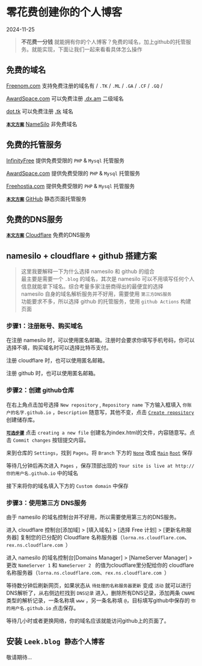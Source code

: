 # 零花费创建你的个人博客

2024-11-25

> **不花费一分钱** 就能拥有你的个人博客？免费的域名，加上github的托管服务。就能实现，下面让我们一起来看看具体怎么操作

## 免费的域名

[Freenom.com](https://www.freenom.com) 支持免费注册的域名有 / `.TK` / `.ML` / `.GA` / `.CF` / `.GQ` /

[AwardSpace.com](https://www.awardspace.com/) 可以免费注册 [.dx.am]() 二级域名

[dot.tk](https://www.dot.tk/) 可以免费注册 [.tk]() 域名

**[`本文方案`]()** [NameSilo](https://www.namesilo.com/) 非免费域名


## 免费的托管服务

[InfinityFree](https://www.infinityfree.net/) 提供免费受限的 `PHP` & `Mysql` 托管服务

[AwardSpace.com](https://www.awardspace.com/) 提供免费受限的 `PHP` & `Mysql` 托管服务

[Freehostia.com](https://www.freehostia.com/) 提供免费受限的 `PHP` & `Mysql` 托管服务

**[`本文方案`]()** [GitHub](https://www.github.com/) 静态页面托管服务

## 免费的DNS服务

**[`本文方案`]()** [Cloudflare](www.cloudflare.com/) 免费的DNS服务

## namesilo + cloudflare + github 搭建方案

> 这里我要解释一下为什么选择 namesilo 和 github 的组合<br>
> 最主要是需要一个 `.blog` 的域名，其次是   namesilo 可以不用填写任何个人信息就能拿下域名。综合考量多家注册商得出的最便宜的选择<br>
> namesilo 自身的域名解析服务并不好用，需要使用 `第三方DNS服务`<br>
> 功能要求不多，所以选择 github 的托管服务，使用 `github Actions` 构建页面

### 步骤1：注册账号、购买域名

在注册 namesilo 时，可以使用匿名邮箱。注册时会要求你填写手机号码，你可以选择不填，购买域名时可以选择比特币支付。
        
注册 cloudflare 时，也可以使用匿名邮箱。

注册 github 时，也可以使用匿名邮箱。

### 步骤2：创建 github仓库

在右上角点击加号选择 `New repository` , `Repository name` 下方输入框填入 `你账户的名字.github.io` ，`Description` 随意写，其他不变，点击 [`Create repository`]() 创建储存库。

**[`可选步骤`]()** 点击 `creating a new file` 创建名为index.html的文件，内容随意写。点击 `Commit changes` 按钮提交内容。

来到仓库的 `Settings`，找到 `Pages`。将 `Branch` 下方的 [`None`]() 改成 [`Main`]() [`Root`]() 保存 

等待几分钟后再次进入 `Pages` ，保存顶部出现的 `Your site is live at http://你的用户名.github.io` 中的域名

接下来将你的域名填入下方的 `Custom domain` 中保存


### 步骤3：使用第三方 DNS服务

由于 namesilo 的域名控制台并不好用，所以需要使用第三方的DNS服务。

进入 cloudflare 控制台[添加域] > [填入域名] > [选择 Free 计划] > [更新名称服务器] 复制您的已分配的 Cloudflare 名称服务器（`lorna.ns.cloudflare.com`、`rex.ns.cloudflare.com
`）
        
进入 namesilo 的域名控制台[Domains Manager] > [NameServer Manager] > 更改 `NameServer 1` 和 `NameServer 2 ` 的值为cloudflare里分配给你的 cloudflare 名称服务器（`lorna.ns.cloudflare.com`、`rex.ns.cloudflare.com
`）

等待数分钟后刷新网页，如果状态从 `待处理的名称服务器更新` 变成 `活动` 就可以进行DNS解析了，从右侧边栏找到 `DNS记录` 进入，删除所有DNS记录，添加两条 `CNAME` 类型的解析记录，一条名称填 `www` ，另一条名称填 `@`，目标填写github中保存的 `你的用户名.github.io` 点击保存。

等待几小时或者更换网络，你的域名应该就能访问github上的页面了。

## 安装 `Leek.blog 静态个人博客` 

敬请期待...